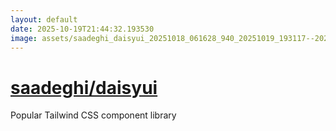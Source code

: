 ```yaml
---
layout: default
date: 2025-10-19T21:44:32.193530
image: assets/saadeghi_daisyui_20251018_061628_940_20251019_193117--20251019T213118209--cropped.png
---
```


# [saadeghi/daisyui](https://github.com/saadeghi/daisyui/)

Popular Tailwind CSS component library
